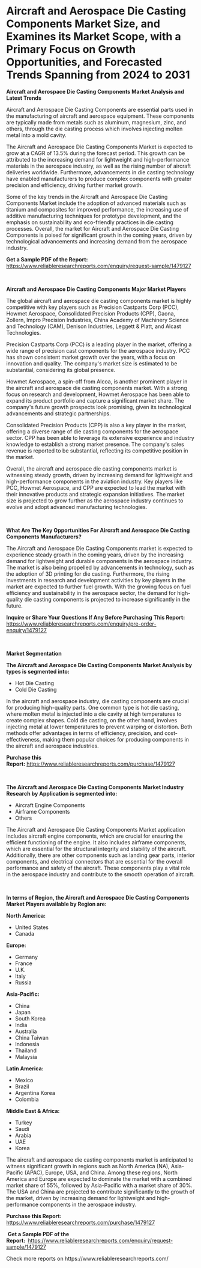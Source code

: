 <p><h1>Aircraft and Aerospace Die Casting Components Market Size, and Examines its Market Scope, with a Primary Focus on Growth Opportunities, and Forecasted Trends Spanning from 2024 to 2031</h1></p><p><strong>Aircraft and Aerospace Die Casting Components Market Analysis and Latest Trends</strong></p>
<p><p>Aircraft and Aerospace Die Casting Components are essential parts used in the manufacturing of aircraft and aerospace equipment. These components are typically made from metals such as aluminum, magnesium, zinc, and others, through the die casting process which involves injecting molten metal into a mold cavity.</p><p>The Aircraft and Aerospace Die Casting Components Market is expected to grow at a CAGR of 13.5% during the forecast period. This growth can be attributed to the increasing demand for lightweight and high-performance materials in the aerospace industry, as well as the rising number of aircraft deliveries worldwide. Furthermore, advancements in die casting technology have enabled manufacturers to produce complex components with greater precision and efficiency, driving further market growth.</p><p>Some of the key trends in the Aircraft and Aerospace Die Casting Components Market include the adoption of advanced materials such as titanium and composites for improved performance, the increasing use of additive manufacturing techniques for prototype development, and the emphasis on sustainability and eco-friendly practices in die casting processes. Overall, the market for Aircraft and Aerospace Die Casting Components is poised for significant growth in the coming years, driven by technological advancements and increasing demand from the aerospace industry.</p></p>
<p><strong>Get a Sample PDF of the Report:&nbsp;</strong> <a href="https://www.reliableresearchreports.com/enquiry/request-sample/1479127">https://www.reliableresearchreports.com/enquiry/request-sample/1479127</a></p>
<p>&nbsp;</p>
<p><strong>Aircraft and Aerospace Die Casting Components Major Market Players</strong></p>
<p><p>The global aircraft and aerospace die casting components market is highly competitive with key players such as Precision Castparts Corp (PCC), Howmet Aerospace, Consolidated Precision Products (CPP), Gaona, Zollern, Impro Precision Industries, China Academy of Machinery Science and Technology (CAM), Denison Industries, Leggett & Platt, and Alcast Technologies.</p><p>Precision Castparts Corp (PCC) is a leading player in the market, offering a wide range of precision cast components for the aerospace industry. PCC has shown consistent market growth over the years, with a focus on innovation and quality. The company's market size is estimated to be substantial, considering its global presence.</p><p>Howmet Aerospace, a spin-off from Alcoa, is another prominent player in the aircraft and aerospace die casting components market. With a strong focus on research and development, Howmet Aerospace has been able to expand its product portfolio and capture a significant market share. The company's future growth prospects look promising, given its technological advancements and strategic partnerships.</p><p>Consolidated Precision Products (CPP) is also a key player in the market, offering a diverse range of die casting components for the aerospace sector. CPP has been able to leverage its extensive experience and industry knowledge to establish a strong market presence. The company's sales revenue is reported to be substantial, reflecting its competitive position in the market.</p><p>Overall, the aircraft and aerospace die casting components market is witnessing steady growth, driven by increasing demand for lightweight and high-performance components in the aviation industry. Key players like PCC, Howmet Aerospace, and CPP are expected to lead the market with their innovative products and strategic expansion initiatives. The market size is projected to grow further as the aerospace industry continues to evolve and adopt advanced manufacturing technologies.</p></p>
<p>&nbsp;</p>
<p><strong>What Are The Key Opportunities For Aircraft and Aerospace Die Casting Components Manufacturers?</strong></p>
<p><p>The Aircraft and Aerospace Die Casting Components market is expected to experience steady growth in the coming years, driven by the increasing demand for lightweight and durable components in the aerospace industry. The market is also being propelled by advancements in technology, such as the adoption of 3D printing for die casting. Furthermore, the rising investments in research and development activities by key players in the market are expected to further fuel growth. With the growing focus on fuel efficiency and sustainability in the aerospace sector, the demand for high-quality die casting components is projected to increase significantly in the future.</p></p>
<p><strong>Inquire or Share Your Questions If Any Before Purchasing This Report:</strong> <a href="https://www.reliableresearchreports.com/enquiry/pre-order-enquiry/1479127">https://www.reliableresearchreports.com/enquiry/pre-order-enquiry/1479127</a></p>
<p>&nbsp;</p>
<p><strong>Market Segmentation</strong></p>
<p><strong>The Aircraft and Aerospace Die Casting Components Market Analysis by types is segmented into:</strong></p>
<p><ul><li>Hot Die Casting</li><li>Cold Die Casting</li></ul></p>
<p><p>In the aircraft and aerospace industry, die casting components are crucial for producing high-quality parts. One common type is hot die casting, where molten metal is injected into a die cavity at high temperatures to create complex shapes. Cold die casting, on the other hand, involves injecting metal at lower temperatures to prevent warping or distortion. Both methods offer advantages in terms of efficiency, precision, and cost-effectiveness, making them popular choices for producing components in the aircraft and aerospace industries.</p></p>
<p><strong>Purchase this Report:&nbsp;</strong><a href="https://www.reliableresearchreports.com/purchase/1479127">https://www.reliableresearchreports.com/purchase/1479127</a></p>
<p>&nbsp;</p>
<p><strong>The Aircraft and Aerospace Die Casting Components Market Industry Research by Application is segmented into:</strong></p>
<p><ul><li>Aircraft Engine Components</li><li>Airframe Components</li><li>Others</li></ul></p>
<p><p>The Aircraft and Aerospace Die Casting Components Market application includes aircraft engine components, which are crucial for ensuring the efficient functioning of the engine. It also includes airframe components, which are essential for the structural integrity and stability of the aircraft. Additionally, there are other components such as landing gear parts, interior components, and electrical connectors that are essential for the overall performance and safety of the aircraft. These components play a vital role in the aerospace industry and contribute to the smooth operation of aircraft.</p></p>
<p>&nbsp;</p>
<p><strong>In terms of Region, the Aircraft and Aerospace Die Casting Components Market Players available by Region are:</strong></p>
<p>
    <p> <strong> North America: </strong>
        <ul>
            <li>United States</li>
            <li>Canada</li>
        </ul>
        </p> 
    <p> <strong> Europe: </strong>
        <ul>
            <li>Germany</li>
            <li>France</li>
            <li>U.K.</li>
            <li>Italy</li>
            <li>Russia</li>
        </ul>
        </p> 
    <p> <strong> Asia-Pacific: </strong>
        <ul>
            <li>China</li>
            <li>Japan</li>
            <li>South Korea</li>
            <li>India</li>
            <li>Australia</li>
            <li>China Taiwan</li>
            <li>Indonesia</li>
            <li>Thailand</li>
            <li>Malaysia</li>
        </ul>
        </p> 
    <p> <strong> Latin America: </strong>
        <ul>
            <li>Mexico</li>
            <li>Brazil</li>
            <li>Argentina Korea</li>
            <li>Colombia</li>
        </ul>
        </p> 
    <p> <strong> Middle East & Africa: </strong>
        <ul>
            <li>Turkey</li>
            <li>Saudi</li>
            <li>Arabia</li>
            <li>UAE</li>
            <li>Korea</li>
        </ul>
    </p>
    </p>
<p><p>The aircraft and aerospace die casting components market is anticipated to witness significant growth in regions such as North America (NA), Asia-Pacific (APAC), Europe, USA, and China. Among these regions, North America and Europe are expected to dominate the market with a combined market share of 55%, followed by Asia-Pacific with a market share of 30%. The USA and China are projected to contribute significantly to the growth of the market, driven by increasing demand for lightweight and high-performance components in the aerospace industry.</p></p>
<p><strong>Purchase this Report: </strong><a href="https://www.reliableresearchreports.com/purchase/1479127">https://www.reliableresearchreports.com/purchase/1479127</a></p>
<p>&nbsp;<strong>Get a Sample PDF of the Report:&nbsp;&nbsp;</strong><a href="https://www.reliableresearchreports.com/enquiry/request-sample/1479127">https://www.reliableresearchreports.com/enquiry/request-sample/1479127</a></p>
<p><strong></strong></p>
<p>Check more reports on https://www.reliableresearchreports.com/</p>